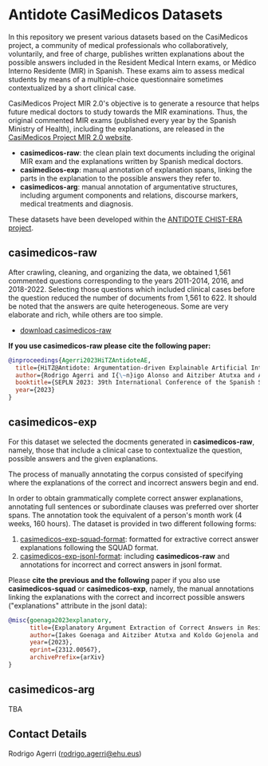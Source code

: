 # Antidote CasiMedicos Datasets

In this repository we present various datasets based on the CasiMedicos project, a community of medical professionals who collaboratively, 
voluntarily, and free of charge, publishes written explanations about the possible
answers included in the Resident Medical Intern exams, or Médico Interno Residente (MIR) in Spanish. These exams aim to assess medical
students by means of a multiple-choice questionnaire sometimes contextualized by a short clinical case.

CasiMedicos Project MIR 2.0's objective is to generate a resource that
helps future medical doctors to study towards the MIR examinations. Thus, the original commented MIR exams (published every year by the Spanish Ministry of Health), including the explanations, are released in the 
[CasiMedicos Project MIR 2.0 website](https://www.casimedicos.com/mir-2-0/).

+ **casimedicos-raw**: the clean plain text documents including the original MIR exam and the explanations written by Spanish medical doctors.
+ **casimedicos-exp**: manual annotation of explanation spans, linking the parts in the explanation to the possible answers they refer to.
+ **casimedicos-arg**: manual annotation of argumentative structures, including argument components and relations, discourse markers, medical treatments and diagnosis.

These datasets have been developed within the [ANTIDOTE CHIST-ERA project](https://univ-cotedazur.eu/antidote).

## casimedicos-raw

After crawling, cleaning, and organizing the data, we obtained 1,561 commented questions corresponding to the years 2011-2014, 2016, and 2018-2022.
Selecting those questions which included clinical cases before the question reduced the number of documents from 1,561 to 622. It should be noted that the answers
are quite heterogeneous. Some are very elaborate and rich, while others are too simple.

+ [download casimedicos-raw](https://huggingface.co/datasets/HiTZ/casimedicos-exp)

**If you use casimedicos-raw please cite the following paper:**
````bibtex
@inproceedings{Agerri2023HiTZAntidoteAE,
  title={HiTZ@Antidote: Argumentation-driven Explainable Artificial Intelligence for Digital Medicine},
  author={Rodrigo Agerri and I{\~n}igo Alonso and Aitziber Atutxa and Ander Berrondo and Ainara Estarrona and Iker Garc{\'i}a-Ferrero and Iakes Goenaga and Koldo Gojenola and Maite Oronoz and Igor Perez-Tejedor and German Rigau and Anar Yeginbergenova},
  booktitle={SEPLN 2023: 39th International Conference of the Spanish Society for Natural Language Processing.},
  year={2023}
}
````

## casimedicos-exp

For this dataset we selected the docments generated in **casimedicos-raw**, namely, those that include a
clinical case to contextualize the question, possible answers and the given explanations.

The process of manually annotating the corpus consisted of specifying where the explanations of the correct and incorrect answers begin and end. 

In order to obtain grammatically complete correct answer explanations, annotating full sentences or subordinate clauses was preferred over
shorter spans. The annotation took the equivalent of a person's month work
(4 weeks, 160 hours). The dataset is provided in two different following forms: 

1. [casimedicos-exp-squad-format](https://huggingface.co/datasets/HiTZ/casimedicos-squad): formatted for extractive correct answer explanations following the SQUAD format.
2. [casimedicos-exp-jsonl-format](https://huggingface.co/datasets/HiTZ/casimedicos-exp): including **casimedicos-raw** and annotations for incorrect and correct answers in jsonl format.

Please **cite the previous and the following** paper if you also use **casimedicos-squad** or **casimedicos-exp**, namely, the manual annotations linking the 
explanations with the correct and incorrect possible answers ("explanations" attribute in the jsonl data):

```bibtex
@misc{goenaga2023explanatory,
      title={Explanatory Argument Extraction of Correct Answers in Resident Medical Exams}, 
      author={Iakes Goenaga and Aitziber Atutxa and Koldo Gojenola and Maite Oronoz and Rodrigo Agerri},
      year={2023},
      eprint={2312.00567},
      archivePrefix={arXiv}
}
```

## casimedicos-arg

TBA

## Contact Details

Rodrigo Agerri (rodrigo.agerri@ehu.eus)

